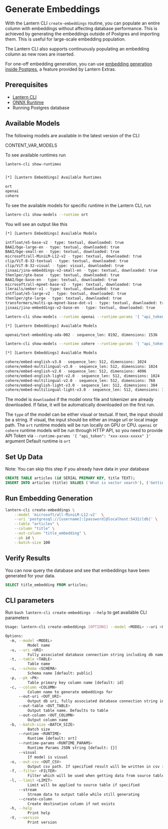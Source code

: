 # Generate Embeddings

With the Lantern CLI `create-embeddings` routine, you can populate an entire column with embeddings without affecting database performance. This is achieved by generating the embeddings outside of Postgres and importing them. This is useful for large-scale embedding population.

The Lantern CLI also supports continuously populating an embedding column as new rows are inserted.

For one-off embedding generation, you can use [embedding generation inside Postgres](/docs/lantern-extras/embeddings), a feature provided by Lantern Extras.

## Prerequisites

- [Lantern CLI](/docs/lantern-cli/install)
- [ONNX Runtime](/docs/lantern-cli/install)
- Running Postgres database

## Available Models

The following models are available in the latest version of the CLI

CONTENT_VAR_MODELS

To see available runtimes run

```bash
lantern-cli show-runtimes


[*] [Lantern Embeddings] Available Runtimes

ort
openai
cohere
```

To see the available models for specific runtime in the Lantern CLI, run

```bash
lantern-cli show-models --runtime ort
```

You will see an output like this

```bash
[*] [Lantern Embeddings] Available Models

intfloat/e5-base-v2 - type: textual, downloaded: true
BAAI/bge-large-en - type: textual, downloaded: true
BAAI/bge-small-en - type: textual, downloaded: true
microsoft/all-MiniLM-L12-v2 - type: textual, downloaded: true
clip/ViT-B-32-textual - type: textual, downloaded: true
clip/ViT-B-32-visual - type: visual, downloaded: true
jinaai/jina-embeddings-v2-small-en - type: textual, downloaded: true
thenlper/gte-base - type: textual, downloaded: true
BAAI/bge-base-en - type: textual, downloaded: true
microsoft/all-mpnet-base-v2 - type: textual, downloaded: true
llmrails/ember-v1 - type: textual, downloaded: true
intfloat/e5-large-v2 - type: textual, downloaded: true
thenlper/gte-large - type: textual, downloaded: true
transformers/multi-qa-mpnet-base-dot-v1 - type: textual, downloaded: true
jinaai/jina-embeddings-v2-base-en - type: textual, downloaded: true
```

```bash
lantern-cli show-models --runtime openai --runtime-params '{ "api_token": "xxx" }'

[*] [Lantern Embeddings] Available Models

openai/text-embedding-ada-002 - sequence_len: 8192, dimensions: 1536
```

```bash
lantern-cli show-models --runtime cohere --runtime-params '{ "api_token": "xxx" }'

[*] [Lantern Embeddings] Available Models

cohere/embed-english-v3.0 - sequence_len: 512, dimensions: 1024
cohere/embed-multilingual-v3.0 - sequence_len: 512, dimensions: 1024
cohere/embed-english-v2.0 - sequence_len: 512, dimensions: 4096
cohere/embed-english-light-v2.0 - sequence_len: 512, dimensions: 1024
cohere/embed-multilingual-v2.0 - sequence_len: 512, dimensions: 768
cohere/embed-english-light-v3.0 - sequence_len: 512, dimensions: 384
cohere/embed-multilingual-light-v3.0 - sequence_len: 512, dimensions: 384
```

The model is `downloaded` if the model onnx file and tokenizer are already downloaded. If false, it will be automatically downloaded on the first run.

The `type` of the model can be either visual or textual. If text, the input should be a string. If visual, the input should be either an image url or local image path.
The `ort` runtime models will be run locally on GPU or CPU. `openai` or `cohere` runtime models will be run through HTTP API, so you need to provide API Token via `--runtime-params '{ "api_token": "xxx-xxxx-xxxxx" }'` argument
Default runtime is `ort`

## Set Up Data

Note: You can skip this step if you already have data in your database

```sql
CREATE TABLE articles (id SERIAL PRIMARY KEY, title TEXT);
INSERT INTO articles (title) VALUES ('What is vector search'), ('Getting your AI application up and running in minutes'), ('HNSW vs IVFFLAT');
```

## Run Embedding Generation

```bash
lantern-cli create-embeddings \
    --model 'microsoft/all-MiniLM-L12-v2'  \
    --uri 'postgresql://[username]:[password]@localhost:5432/[db]' \
    --table "articles" \
    --column "title" \
    --out-column "title_embedding" \
    --pk id \
    --batch-size 100
```

## Verify Results

You can now query the database and see that embeddings have been generated for your data.

```sql
SELECT title_embedding FROM articles;
```

## CLI parameters

Run `bash lantern-cli create-embeddings --help` to get available CLI parameters

```bash
Usage: lantern-cli create-embeddings [OPTIONS] --model <MODEL> --uri <URI> --table <TABLE> --column <COLUMN> --out-column <OUT_COLUMN>

Options:
  -m, --model <MODEL>
          Model name
  -u, --uri <URI>
          Fully associated database connection string including db name
  -t, --table <TABLE>
          Table name
  -s, --schema <SCHEMA>
          Schema name [default: public]
  -p, --pk <PK>
          Table primary key column name [default: id]
  -c, --column <COLUMN>
          Column name to generate embeddings for
      --out-uri <OUT_URI>
          Output db uri, fully associated database connection string including db name. Defaults to
      --out-table <OUT_TABLE>
          Output table name. Defaults to table
      --out-column <OUT_COLUMN>
          Output column name
  -b, --batch-size <BATCH_SIZE>
          Batch size
      --runtime <RUNTIME>
          Runtime [default: ort]
      --runtime-params <RUNTIME_PARAMS>
          Runtime Params JSON string [default: {}]
      --visual
          If model is visual
  -o, --out-csv <OUT_CSV>
          Output csv path. If specified result will be written in csv instead of database
  -f, --filter <FILTER>
          Filter which will be used when getting data from source table
  -l, --limit <LIMIT>
          Limit will be applied to source table if specified
      --stream
          Stream data to output table while still generating
      --create-column
          Create destination column if not exists
  -h, --help
          Print help
  -V, --version
          Print version
```

